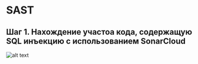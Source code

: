 # SAST

## Шаг 1. Нахождение участоа кода, содержащую SQL инъекцию с использованием SonarCloud

![alt text](C:\Users\UnT3a\Pictures\Institute\Латыпов\SonarCloud.png "SonarCloud")